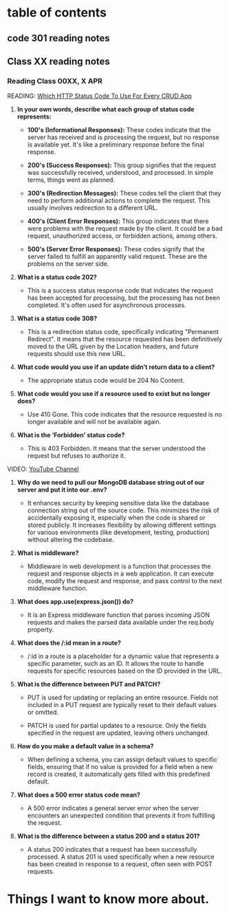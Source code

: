 # table of contents
## code 301 reading notes
## Class XX reading notes
### Reading Class 00XX, X APR

READING: [Which HTTP Status Code To Use For Every CRUD App](https://www.moesif.com/blog/technical/api-design/Which-HTTP-Status-Code-To-Use-For-Every-CRUD-App/)

1. **In your own words, describe what each group of status code represents:**

    - **100's (Informational Responses):** These codes indicate that the server has received and is processing the request, but no response is available yet. It's like a preliminary response before the final response.
    
    - **200's (Success Responses):** This group signifies that the request was successfully received, understood, and processed. In simple terms, things went as planned.
    
    - **300's (Redirection Messages):** These codes tell the client that they need to perform additional actions to complete the request. This usually involves redirection to a different URL.
    
    - **400's (Client Error Responses):** This group indicates that there were problems with the request made by the client. It could be a bad request, unauthorized access, or forbidden actions, among others.
    
    - **500's (Server Error Responses):** These codes signify that the server failed to fulfill an apparently valid request. These are the problems on the server side.

2. **What is a status code 202?**

    - This is a success status response code that indicates the request has been accepted for processing, but the processing has not been completed. It's often used for asynchronous processes.

3. **What is a status code 308?**

    - This is a redirection status code, specifically indicating "Permanent Redirect". It means that the resource requested has been definitively moved to the URL given by the Location headers, and future requests should use this new URL.

4. **What code would you use if an update didn’t return data to a client?**

    - The appropriate status code would be 204 No Content.

5. **What code would you use if a resource used to exist but no longer does?**

    - Use 410 Gone. This code indicates that the resource requested is no longer available and will not be available again.

6. **What is the ‘Forbidden’ status code?**

    - This is 403 Forbidden. It means that the server understood the request but refuses to authorize it. 

 

VIDEO: [YouTube Channel](https://www.youtube.com/channel/UCFbNIlppjAuEX4znoulh0Cw)

 

1. **Why do we need to pull our MongoDB database string out of our server and put it into our .env?**

    - It enhances security by keeping sensitive data like the database connection string out of the source code. This minimizes the risk of accidentally exposing it, especially when the code is shared or stored publicly. It increases flexibility by allowing different settings for various environments (like development, testing, production) without altering the codebase.

2. **What is middleware?**

    - Middleware in web development is a function that processes the request and response objects in a web application. It can execute code, modify the request and response, and pass control to the next middleware function.

3. **What does app.use(express.json()) do?**

    - It is an Express middleware function that parses incoming JSON requests and makes the parsed data available under the req.body property.

4. **What does the /:id mean in a route?**

    - /:id in a route is a placeholder for a dynamic value that represents a specific parameter, such as an ID. It allows the route to handle requests for specific resources based on the ID provided in the URL.

5. **What is the difference between PUT and PATCH?**

    - PUT is used for updating or replacing an entire resource. Fields not included in a PUT request are typically reset to their default values or omitted.
    
    - PATCH is used for partial updates to a resource. Only the fields specified in the request are updated, leaving others unchanged.

6. **How do you make a default value in a schema?**

    - When defining a schema, you can assign default values to specific fields, ensuring that if no value is provided for a field when a new record is created, it automatically gets filled with this predefined default.

7. **What does a 500 error status code mean?**

    - A 500 error indicates a general server error when the server encounters an unexpected condition that prevents it from fulfilling the request.

8. **What is the difference between a status 200 and a status 201?**

    - A status 200 indicates that a request has been successfully processed. A status 201 is used specifically when a new resource has been created in response to a request, often seen with POST requests.

# Things I want to know more about.